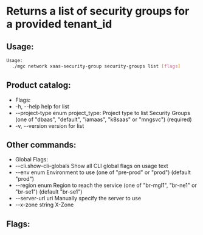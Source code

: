 # Returns a list of security groups for a provided tenant_id

## Usage:
```bash
Usage:
  ./mgc network xaas-security-group security-groups list [flags]
```

## Product catalog:
- Flags:
- -h, --help                help for list
- --project-type enum   project_type: Project type to list Security Groups (one of "dbaas", "default", "iamaas", "k8saas" or "mngsvc") (required)
- -v, --version             version for list

## Other commands:
- Global Flags:
- --cli.show-cli-globals   Show all CLI global flags on usage text
- --env enum               Environment to use (one of "pre-prod" or "prod") (default "prod")
- --region enum            Region to reach the service (one of "br-mgl1", "br-ne1" or "br-se1") (default "br-se1")
- --server-url uri         Manually specify the server to use
- --x-zone string          X-Zone

## Flags:
```bash

```

